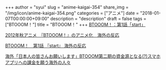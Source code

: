 +++
author = "syui"
slug = "anime-kaigai-354"
share_img = "/img/icon/anime-kaigai-354.png"
categories = ["アニメ"]
date = "2018-01-07T00:00:00+09:00"
description = "description"
draft = false
tags = ["BTOOOM！"]
title = "BTOOOM！"
+++
<a href="http://asnyaro.blog129.fc2.com/blog-entry-609.html" rel="nofollow" target="_blank" title="BTOOOM！：第1話「start」">BTOOOM！：第1話「start」</a>

<a href="http://web.archive.org/web/20130216022551/http://kaigai-anime.com/?p=1296" rel="nofollow" target="_blank" title="2012年秋アニメ　『BTOOOM！』のアニメ化　海外の反応">2012年秋アニメ　『BTOOOM！』のアニメ化　海外の反応</a>

<a href="http://web.archive.org/web/20130216022551/http://kaigai-anime.com/?p=3473" rel="nofollow" target="_blank" title="BTOOOM！　第1話 『start』 海外の反応">BTOOOM！　第1話 『start』 海外の反応</a>

<a href="http://www.kattobi-japan.com/archives/13622873.html" rel="nofollow" target="_blank" title="海外「日本人の皆さんお願いします」BTOOOM第二期の資金源となる(?)スマホアプリへの課金を願う海外の人々">海外「日本人の皆さんお願いします」BTOOOM第二期の資金源となる(?)スマホアプリへの課金を願う海外の人々</a>


